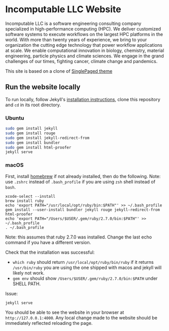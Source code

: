# Incomputable LLC Website

Incomputable LLC is a software engineering consulting company specialized in high-performance computing (HPC). We deliver customized software systems to execute workflows on the largest HPC platforms in the world. With more than twenty years of experience, we bring to your organization the cutting edge technology that power workflow applications at scale. We enable computational innovation in biology, chemistry, material engineering, particle physics and climate sciences. We engage in the grand challenges of our times, fighting cancer, climate change and pandemics. 

This site is based on a clone of [SinglePaged theme](https://github.com/t413/SinglePaged)

## Run the website locally

To run locally, follow Jekyll's [installation instructions](https://jekyllrb.com/), clone this repository and `cd` in its root directory.

### Ubuntu

```bash
sudo gem install jekyll
sudo gem install rouge
sudo gem install jekyll-redirect-from
sudo gem install bundler
sudo gem install html-proofer
jekyll serve
```

### macOS

First, install [homebrew](https://brew.sh/) if not already installed, then do the following. Note: use `.zshrc` instead of `.bash_profile` if you are using `zsh` shell instead of `bash`.

```
xcode-select --install
brew install ruby
echo 'export PATH="/usr/local/opt/ruby/bin:$PATH"' >> ~/.bash_profile
gem install --user-install bundler jekyll rouge jekyll-redirect-from html-proofer
echo 'export PATH="/Users/$USER/.gem/ruby/2.7.0/bin:$PATH"' >> ~/.bash_profile
. ~/.bash_profile
```
Note: this assumes that ruby 2.7.0 was installed. Change the last echo command if you have a different version.

Check that the installation was successful:
- `which ruby` should return `/usr/local/opt/ruby/bin/ruby` if it returns `/usr/bin/ruby` you are using the one shipped with macos and jekyll will likely not work.
- `gem env` should show `/Users/$USER/.gem/ruby/2.7.0/bin:$PATH` under SHELL PATH.

Issue:
```
jekyll serve
```

You should be able to see the website in your browser at `http://127.0.0.1:4000`. Any local change made to the website should be immediately reflected reloading the page.
